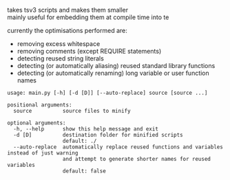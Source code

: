 takes tsv3 scripts and makes them smaller  
mainly useful for embedding them at compile time into te

currently the optimisations performed are:
- removing excess whitespace
- removing comments (except REQUIRE statements)
- detecting reused string literals
- detecting (or automatically aliasing) reused standard library functions
- detecting (or automatically renaming) long variable or user function names
```
usage: main.py [-h] [-d [D]] [--auto-replace] source [source ...]

positional arguments:
  source          source files to minify

optional arguments:
  -h, --help      show this help message and exit
  -d [D]          destination folder for minified scripts
                  default: ./
  --auto-replace  automatically replace reused functions and variables instead of just warning
                  and attempt to generate shorter names for reused variables 
                  default: false
```
